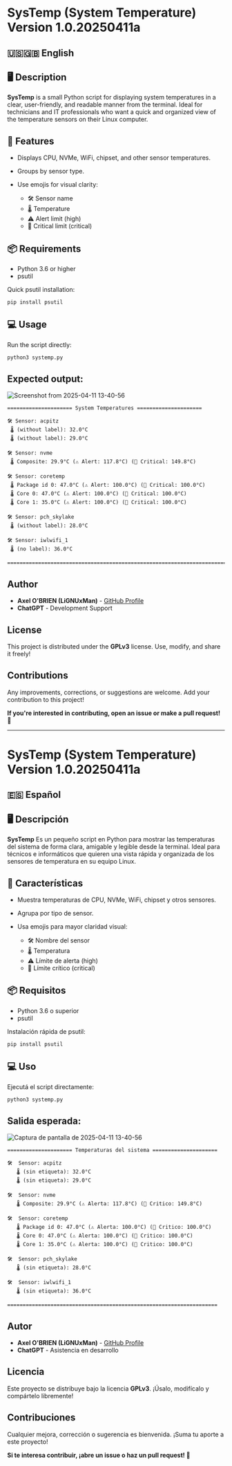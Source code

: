 # SysTemp (System Temperature) Version 1.0.20250411a

## 🇺🇸🇬🇧 English

## 🖥️ Description

**SysTemp** is a small Python script for displaying system temperatures in a clear, user-friendly, and readable manner from the terminal. Ideal for technicians and IT professionals who want a quick and organized view of the temperature sensors on their Linux computer.

## 🚀 Features

- Displays CPU, NVMe, WiFi, chipset, and other sensor temperatures.

- Groups by sensor type.

- Use emojis for visual clarity:

   - 🛠️ Sensor name
   - 🌡️ Temperature
   - ⚠️ Alert limit (high)
   - 🚨 Critical limit (critical)

## 📦 Requirements

- Python 3.6 or higher
- psutil

Quick psutil installation:
```bash
pip install psutil
```

## 💻 Usage

Run the script directly:
```bash
python3 systemp.py
```

## Expected output:

![Screenshot from 2025-04-11 13-40-56](https://github.com/user-attachments/assets/dfd08bc1-3eff-4066-9e8a-af73d1b71c54)

```
===================== System Temperatures =====================

🛠️ Sensor: acpitz
 🌡️ (without label): 32.0°C
 🌡️ (without label): 29.0°C

🛠️ Sensor: nvme
 🌡️ Composite: 29.9°C (⚠️ Alert: 117.8°C) (🚨 Critical: 149.8°C)

🛠️ Sensor: coretemp
 🌡️ Package id 0: 47.0°C (⚠️ Alert: 100.0°C) (🚨 Critical: 100.0°C)
 🌡️ Core 0: 47.0°C (⚠️ Alert: 100.0°C) (🚨 Critical: 100.0°C)
 🌡️ Core 1: 35.0°C (⚠️ Alert: 100.0°C) (🚨 Critical: 100.0°C)

🛠️ Sensor: pch_skylake
 🌡️ (without label): 28.0°C

🛠️ Sensor: iwlwifi_1
 🌡️ (no label): 36.0°C

=========================================================================
```

## Author

- **Axel O'BRIEN (LiGNUxMan)** - [GitHub Profile](https://github.com/LiGNUxMan/)
- **ChatGPT** - Development Support

## License

This project is distributed under the **GPLv3** license. Use, modify, and share it freely!

## Contributions

Any improvements, corrections, or suggestions are welcome. Add your contribution to this project!

**If you're interested in contributing, open an issue or make a pull request! 🤝**

---
# SysTemp (System Temperature) Version 1.0.20250411a

## 🇪🇸 Español

## 🖥️ Descripción

 **SysTemp** Es un pequeño script en Python para mostrar las temperaturas del sistema de forma clara, amigable y legible desde la terminal. Ideal para técnicos e informáticos que quieren una vista rápida y organizada de los sensores de temperatura en su equipo Linux.

## 🚀 Características

- Muestra temperaturas de CPU, NVMe, WiFi, chipset y otros sensores.

- Agrupa por tipo de sensor.

- Usa emojis para mayor claridad visual:

   - 🛠️ Nombre del sensor
   - 🌡️ Temperatura
   - ⚠️ Límite de alerta (high)
   - 🚨 Límite crítico (critical)

## 📦 Requisitos

- Python 3.6 o superior
- psutil

Instalación rápida de psutil:
```bash
pip install psutil
```

## 💻 Uso

Ejecutá el script directamente:
```bash
python3 systemp.py
```

## Salida esperada:

![Captura de pantalla de 2025-04-11 13-40-56](https://github.com/user-attachments/assets/dfd08bc1-3eff-4066-9e8a-af73d1b71c54)

```
===================== Temperaturas del sistema =====================

🛠️  Sensor: acpitz
   🌡️ (sin etiqueta): 32.0°C
   🌡️ (sin etiqueta): 29.0°C

🛠️  Sensor: nvme
   🌡️ Composite: 29.9°C (⚠️ Alerta: 117.8°C) (🚨 Critico: 149.8°C)

🛠️  Sensor: coretemp
   🌡️ Package id 0: 47.0°C (⚠️ Alerta: 100.0°C) (🚨 Critico: 100.0°C)
   🌡️ Core 0: 47.0°C (⚠️ Alerta: 100.0°C) (🚨 Critico: 100.0°C)
   🌡️ Core 1: 35.0°C (⚠️ Alerta: 100.0°C) (🚨 Critico: 100.0°C)

🛠️  Sensor: pch_skylake
   🌡️ (sin etiqueta): 28.0°C

🛠️  Sensor: iwlwifi_1
   🌡️ (sin etiqueta): 36.0°C

====================================================================
```

## Autor

- **Axel O'BRIEN (LiGNUxMan)** - [GitHub Profile](https://github.com/LiGNUxMan/)
- **ChatGPT** - Asistencia en desarrollo

## Licencia

Este proyecto se distribuye bajo la licencia **GPLv3**. ¡Úsalo, modifícalo y compártelo libremente!

## Contribuciones

Cualquier mejora, corrección o sugerencia es bienvenida. ¡Suma tu aporte a este proyecto!

**Si te interesa contribuir, ¡abre un issue o haz un pull request! 🤝**
